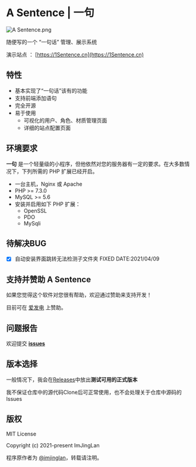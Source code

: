 # A Sentence | 一句

![A Sentence.png](https://i.loli.net/2021/04/09/yIRhCvK2Ub1TcV7.png)

随便写的一个 “一句话” 管理、展示系统

演示站点 ： [https://1Sentence.cn](https://1Sentence.cn)

## 特性

- 基本实现了“一句话”该有的功能
- 支持前端添加语句
- 完全开源
- 易于使用
  - 可视化的用户、角色、材质管理页面
  - 详细的站点配置页面

## 环境要求

**一句** 是一个轻量级的小程序，但他依然对您的服务器有一定的要求。在大多数情况下，下列所需的 PHP 扩展已经开启。

- 一台主机，Nginx 或 Apache
- PHP >= 7.3.0
- MySQL >= 5.6
- 安装并启用如下 PHP 扩展：
  - OpenSSL
  - PDO
  - MySqli

## 待解决BUG

- [x] 自动安装界面跳转无法检测子文件夹 FIXED DATE:2021/04/09

## 支持并赞助 A Sentence

如果您觉得这个软件对您很有帮助，欢迎通过赞助来支持开发！

目前可在 [爱发电](https://afdian.net/@ImJingLan) 上赞助。

## 问题报告

欢迎提交 [**issues**](https://github.com/ImJingLan/Sentence/issues)

## 版本选择

一般情况下，我会在[Releases](https://github.com/ImJingLan/Sentence/releases/latest/)中放出**测试可用的正式版本**

我不保证仓库中的源代码Clone后可正常使用，也不会处理关于仓库中源码的Issues

## 版权

MIT License

Copyright (c) 2021-present ImJingLan

程序原作者为 [@imjinglan](https://github.com/ImJingLan)，转载请注明。
